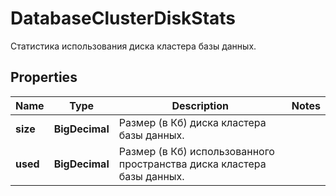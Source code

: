 

# DatabaseClusterDiskStats

Статистика использования диска кластера базы данных.

## Properties

| Name | Type | Description | Notes |
|------------ | ------------- | ------------- | -------------|
|**size** | **BigDecimal** | Размер (в Кб) диска кластера базы данных. |  |
|**used** | **BigDecimal** | Размер (в Кб) использованного пространства диска кластера базы данных. |  |



